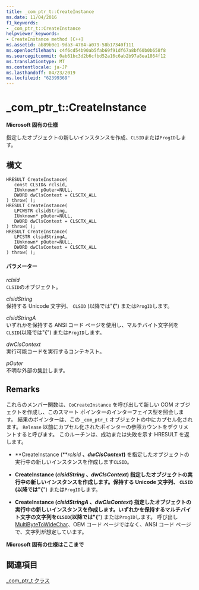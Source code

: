 ```yaml
---
title: _com_ptr_t::CreateInstance
ms.date: 11/04/2016
f1_keywords:
- _com_ptr_t::CreateInstance
helpviewer_keywords:
- CreateInstance method [C++]
ms.assetid: ab89b0e1-9da3-4784-a079-58b17340f111
ms.openlocfilehash: c4f6cd54b90ab5fab69f91df67a8bf60b0b658f8
ms.sourcegitcommit: 0ab61bc3d2b6cfbd52a16c6ab2b97a8ea1864f12
ms.translationtype: MT
ms.contentlocale: ja-JP
ms.lasthandoff: 04/23/2019
ms.locfileid: "62399369"
---
```

# <a name="comptrtcreateinstance"></a>_com_ptr_t::CreateInstance

**Microsoft 固有の仕様**

指定したオブジェクトの新しいインスタンスを作成、`CLSID`または`ProgID`します。

## <a name="syntax"></a>構文

```
HRESULT CreateInstance(
   const CLSID& rclsid,
   IUnknown* pOuter=NULL,
   DWORD dwClsContext = CLSCTX_ALL
) throw( );
HRESULT CreateInstance(
   LPCWSTR clsidString,
   IUnknown* pOuter=NULL,
   DWORD dwClsContext = CLSCTX_ALL
) throw( );
HRESULT CreateInstance(
   LPCSTR clsidStringA,
   IUnknown* pOuter=NULL,
   DWORD dwClsContext = CLSCTX_ALL
) throw( );
```

#### <a name="parameters"></a>パラメーター

*rclsid*<br/>
`CLSID`のオブジェクト。

*clsidString*<br/>
保持する Unicode 文字列、 `CLSID` (以降では"**{**") または`ProgID`します。

*clsidStringA*<br/>
いずれかを保持する ANSI コード ページを使用し、マルチバイト文字列を`CLSID`(以降では"**{**") または`ProgID`します。

*dwClsContext*<br/>
実行可能コードを実行するコンテキスト。

*pOuter*<br/>
不明な外部の[集計](../atl/aggregation.md)します。

## <a name="remarks"></a>Remarks

これらのメンバー関数は、`CoCreateInstance` を呼び出して新しい COM オブジェクトを作成し、このスマート ポインターのインターフェイス型を照会します。 結果のポインターは、この `_com_ptr_t` オブジェクトの中にカプセル化されます。 `Release` 以前にカプセル化されたポインターの参照カウントをデクリメントすると呼びます。 このルーチンは、成功または失敗を示す HRESULT を返します。

- **CreateInstance (***rclsid* **、***dwClsContext***)** を指定したオブジェクトの実行中の新しいインスタンスを作成します`CLSID`。

- **CreateInstance (***clsidString* **、***dwClsContext***)** 指定したオブジェクトの実行中の新しいインスタンスを作成します。保持する Unicode 文字列、 `CLSID` (以降では"**{**") または`ProgID`します。

- **CreateInstance (***clsidStringA* **、***dwClsContext***)** 指定したオブジェクトの実行中の新しいインスタンスを作成します。いずれかを保持するマルチバイト文字の文字列を`CLSID`(以降では"**{**") または`ProgID`します。 呼び出し[MultiByteToWideChar](/windows/desktop/api/stringapiset/nf-stringapiset-multibytetowidechar)、OEM コード ページではなく、ANSI コード ページで、文字列が想定しています。

**Microsoft 固有の仕様はここまで**

## <a name="see-also"></a>関連項目

[_com_ptr_t クラス](../cpp/com-ptr-t-class.md)